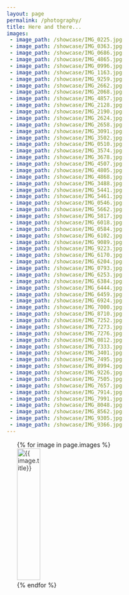```yaml
---
layout: page
permalink: /photography/
title: Here and there...
images:
 - image_path: /showcase/IMG_0225.jpg
 - image_path: /showcase/IMG_0363.jpg
 - image_path: /showcase/IMG_0686.jpg
 - image_path: /showcase/IMG_4865.jpg
 - image_path: /showcase/IMG_0996.jpg
 - image_path: /showcase/IMG_1163.jpg
 - image_path: /showcase/IMG_9259.jpg
 - image_path: /showcase/IMG_2662.jpg
 - image_path: /showcase/IMG_2068.jpg
 - image_path: /showcase/IMG_4857.jpg
 - image_path: /showcase/IMG_2128.jpg
 - image_path: /showcase/IMG_2190.jpg
 - image_path: /showcase/IMG_2624.jpg
 - image_path: /showcase/IMG_2658.jpg
 - image_path: /showcase/IMG_3091.jpg
 - image_path: /showcase/IMG_3502.jpg
 - image_path: /showcase/IMG_0510.jpg
 - image_path: /showcase/IMG_3574.jpg
 - image_path: /showcase/IMG_3678.jpg
 - image_path: /showcase/IMG_4507.jpg
 - image_path: /showcase/IMG_4805.jpg
 - image_path: /showcase/IMG_4868.jpg
 - image_path: /showcase/IMG_3488.jpg
 - image_path: /showcase/IMG_5441.jpg
 - image_path: /showcase/IMG_5461.jpg
 - image_path: /showcase/IMG_0546.jpg
 - image_path: /showcase/IMG_5662.jpg
 - image_path: /showcase/IMG_5817.jpg
 - image_path: /showcase/IMG_6018.jpg
 - image_path: /showcase/IMG_0584.jpg
 - image_path: /showcase/IMG_6102.jpg
 - image_path: /showcase/IMG_9089.jpg
 - image_path: /showcase/IMG_9223.jpg
 - image_path: /showcase/IMG_6170.jpg
 - image_path: /showcase/IMG_6204.jpg
 - image_path: /showcase/IMG_0793.jpg
 - image_path: /showcase/IMG_6253.jpg
 - image_path: /showcase/IMG_6384.jpg
 - image_path: /showcase/IMG_6444.jpg
 - image_path: /showcase/IMG_6459.jpg
 - image_path: /showcase/IMG_6924.jpg
 - image_path: /showcase/IMG_7000.jpg
 - image_path: /showcase/IMG_8710.jpg
 - image_path: /showcase/IMG_7252.jpg
 - image_path: /showcase/IMG_7273.jpg
 - image_path: /showcase/IMG_7276.jpg
 - image_path: /showcase/IMG_0812.jpg
 - image_path: /showcase/IMG_7333.jpg
 - image_path: /showcase/IMG_3401.jpg
 - image_path: /showcase/IMG_7495.jpg
 - image_path: /showcase/IMG_8994.jpg
 - image_path: /showcase/IMG_9226.jpg
 - image_path: /showcase/IMG_7505.jpg
 - image_path: /showcase/IMG_7657.jpg
 - image_path: /showcase/IMG_7914.jpg
 - image_path: /showcase/IMG_7991.jpg
 - image_path: /showcase/IMG_8048.jpg
 - image_path: /showcase/IMG_8562.jpg
 - image_path: /showcase/IMG_9305.jpg
 - image_path: /showcase/IMG_9366.jpg
---
```

<head>
  <link href="https://fonts.googleapis.com/css?family=Alegreya+Sans" rel="stylesheet">
    <link type="text/css" rel="stylesheet" href="/lightGallery-Master/dist/css/lightgallery.css" /> 
            <style type="text/css">
            .demo-gallery > ul {
              list-style-type: none;
              margin-left: 0;              
              margin-bottom: 0;
            }
            .demo-gallery > ul > li a {
              border-radius: 3px;
              display: block;
              overflow: hidden;
              position: relative;
              float: left;
            }
            .demo-gallery > ul > a > li img {
              -webkit-transition: -webkit-transform 0.15s ease 0s;
              -moz-transition: -moz-transform 0.15s ease 0s;
              -o-transition: -o-transform 0.15s ease 0s;
              transition: transform 0.15s ease 0s;
              -webkit-transform: scale3d(1, 1, 1);
              transform: scale3d(1, 1, 1);
              opacity: 0.9
            }
            .demo-gallery > ul > a:hover > li img {
              -webkit-transform: scale3d(1.05, 1.05, 1.05);
              transform: scale3d(1.05, 1.05, 1.05);
              opacity: 1.0
            }
        </style>
</head>


<body class="home">
      <!-- jQuery version must be >= 1.8.0; -->
    <script src="//ajax.googleapis.com/ajax/libs/jquery/1.11.0/jquery.min.js"></script>
    <!-- A jQuery plugin that adds cross-browser mouse wheel support. (Optional) -->
    <script src="https://cdnjs.cloudflare.com/ajax/libs/jquery-mousewheel/3.1.13/jquery.mousewheel.min.js"></script>
    <script src="/lightGallery-Master/dist/js/lightgallery-all.min.js"></script>
    <!-- lightgallery plugins -->
    <script src="/lightGallery-Master/modules/lg-thumbnail.min.js"></script>
    <script src="/lightGallery-Master/modules/lg-fullscreen.min.js"></script>
<div class="demo-gallery">
  <ul id="lightgallery">
    {% for image in page.images %}
  <a href="{{ image.image_path }}" >
     <li><img class="col one" style=" width: 33.3%;height: 300px;overflow: hidden;" src="{{ image.image_path }}" alt="{{ image.title}}"/></li>
  </a>
    {% endfor %}
  </ul>
</div>

<script type="text/javascript">
    $(document).ready(function() {
        $("#lightgallery").lightGallery({
    mode: 'lg-fade',
    cssEasing : 'cubic-bezier(0.25, 0, 0.25, 1)'
});
    });
</script>
 </body>
